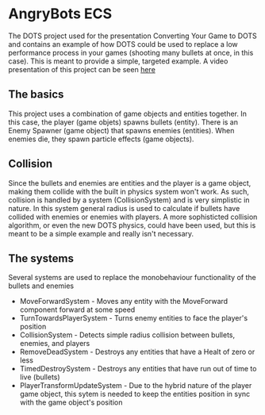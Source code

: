 # AngryBots ECS
The DOTS project used for the presentation Converting Your Game to DOTS and contains an example of how DOTS could be used to replace a low performance process in your games (shooting many bullets at once, in this case). This is meant to provide a simple, targeted example. A video presentation of this project can be seen [here](https://www.youtube.com/watch?v=BNMrevfB6Q0)

## The basics
This project uses a combination of game objects and entities together. In this case, the player (game objets) spawns bullets (entity). There is an Enemy Spawner (game object) that spawns enemies (entities). When enemies die, they spawn particle effects (game objects). 

## Collision
Since the bullets and enemies are entities and the player is a game object, making them collide with the built in physics system won't work. As such, collision is handled by a system (CollisionSystem) and is very simplistic in nature. In this system general radius is used to calculate if bullets have collided with enemies or enemies with players. A more sophisticted collision algorithm, or even the new DOTS physics, could have been used, but this is meant to be a simple example and really isn't necessary. 

## The systems
Several systems are used to replace the monobehaviour functionality of the bullets and enemies
* MoveForwardSystem - Moves any entity with the MoveForward component forward at some speed
* TurnTowardsPlayerSystem - Turns enemy entities to face the player's position
* CollisionSystem - Detects simple radius collision between bullets, enemies, and players
* RemoveDeadSystem - Destroys any entities that have a Healt of zero or less
* TimedDestroySystem - Destroys any entities that have run out of time to live (bullets)
* PlayerTransformUpdateSystem - Due to the hybrid nature of the player game object, this sytem is needed to keep the entities position in sync with the game object's position
